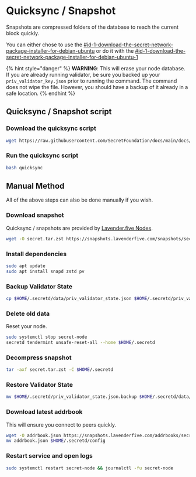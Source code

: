 # Quicksync / Snapshot

Snapshots are compressed folders of the database to reach the current block quickly.

You can either chose to use the [#id-1-download-the-secret-network-package-installer-for-debian-ubuntu](snapshot.md#id-1-download-the-secret-network-package-installer-for-debian-ubuntu "mention") or do it with the [#id-1-download-the-secret-network-package-installer-for-debian-ubuntu-1](snapshot.md#id-1-download-the-secret-network-package-installer-for-debian-ubuntu-1 "mention")

{% hint style="danger" %}
**WARNING**: This will erase your node database. If you are already running validator, be sure you backed up your `priv_validator_key.json` prior to running the command. The command does not wipe the file. However, you should have a backup of it already in a safe location.
{% endhint %}

## Quicksync / Snapshot script <a href="#id-1-download-the-secret-network-package-installer-for-debian-ubuntu" id="id-1-download-the-secret-network-package-installer-for-debian-ubuntu"></a>

### Download the quicksync script

```bash
wget https://raw.githubusercontent.com/SecretFoundation/docs/main/docs/node-guides/quicksync
```

### Run the quicksync script

```bash
bash quicksync
```

## Manual Method <a href="#id-1-download-the-secret-network-package-installer-for-debian-ubuntu" id="id-1-download-the-secret-network-package-installer-for-debian-ubuntu"></a>

All of the above steps can also be done manually if you wish.

### Download snapshot

Quicksync / snapshots are provided by [Lavender.five Nodes](https://www.lavenderfive.com/tools/secretnetwork/snapshot).

```bash
wget -O secret.tar.zst https://snapshots.lavenderfive.com/snapshots/secretnetwork/latest.tar.zst
```

### Install dependencies

```bash
sudo apt update
sudo apt install snapd zstd pv
```

### Backup Validator State

```bash
cp $HOME/.secretd/data/priv_validator_state.json $HOME/.secretd/priv_validator_state.json.backup
```

### Delete old data

Reset your node.

```bash
sudo systemctl stop secret-node
secretd tendermint unsafe-reset-all --home $HOME/.secretd
```

### Decompress snapshot

```bash
tar -axf secret.tar.zst -C $HOME/.secretd
```

### Restore Validator State

```bash
mv $HOME/.secretd/priv_validator_state.json.backup $HOME/.secretd/data/priv_validator_state.json
```

### Download latest addrbook

This will ensure you connect to peers quickly.

```bash
wget -O addrbook.json https://snapshots.lavenderfive.com/addrbooks/secretnetwork/addrbook.json
mv addrbook.json $HOME/.secretd/config
```

### Restart service and open logs

```bash
sudo systemctl restart secret-node && journalctl -fu secret-node
```
